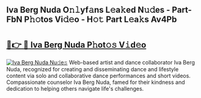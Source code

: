 ## Iva Berg Nuda O𝚗𝚕yf𝚊ns L𝚎a𝚔ed N𝚞𝚍es - Part-FbN P𝚑𝚘tos Vi𝚍𝚎o - H𝚘𝚝 Part L𝚎a𝚔s Av4Pb

# <h2><a href="http://kfdocl.oniu.top/?m=Iva+Berg+Nuda">🔗👉 🔴 Iva Berg Nuda P𝚑ot𝚘𝚜 V𝚒d𝚎o</a></h2>

[![Iva Berg Nuda Nu𝚍e𝚜](https://i.imgur.com/0qMVB7G.gif)](http://kfdocl.oniu.top/?m=Iva+Berg+Nuda)
Web-based artist and dance collaborator Iva Berg Nuda, recognized for creating and disseminating dance and lifestyle content via solo and collaborative dance performances and short videos. Compassionate counselor Iva Berg Nuda, famed for their kindness and dedication to helping others navigate life's challenges.  
